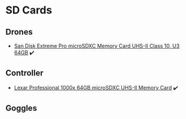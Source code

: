 # SD Cards

## Drones

* [San Disk Extreme Pro microSDXC Memory Card UHS-II Class 10, U3 64GB](https://www.amazon.de/gp/product/B01C4QL57E) ✔️

## Controller

* [Lexar Professional 1000x 64GB microSDXC UHS-II Memory Card](https://www.amazon.de/gp/product/B00U0XG65U) ✔️

## Goggles



<!--
https://www.amazon.de/gp/product/B00U0XG63W Lexar Professional 32 GB Class 10 High Performance Micro SDHC UHS-II Memory Card -->
